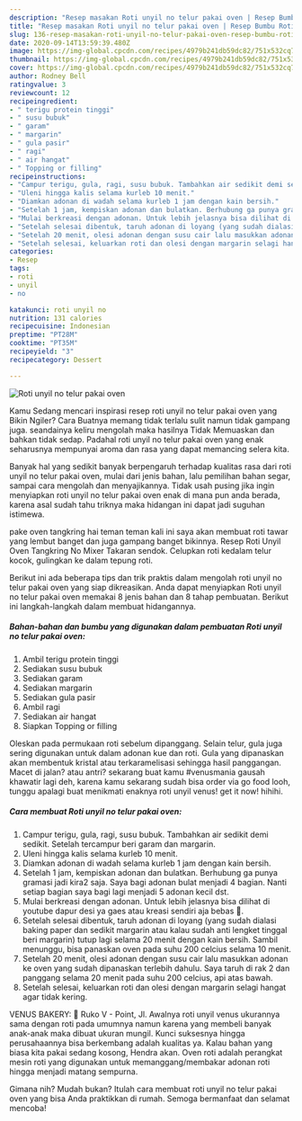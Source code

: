 ```yaml
---
description: "Resep masakan Roti unyil no telur pakai oven | Resep Bumbu Roti unyil no telur pakai oven Yang Enak Dan Lezat"
title: "Resep masakan Roti unyil no telur pakai oven | Resep Bumbu Roti unyil no telur pakai oven Yang Enak Dan Lezat"
slug: 136-resep-masakan-roti-unyil-no-telur-pakai-oven-resep-bumbu-roti-unyil-no-telur-pakai-oven-yang-enak-dan-lezat
date: 2020-09-14T13:59:39.480Z
image: https://img-global.cpcdn.com/recipes/4979b241db59dc82/751x532cq70/roti-unyil-no-telur-pakai-oven-foto-resep-utama.jpg
thumbnail: https://img-global.cpcdn.com/recipes/4979b241db59dc82/751x532cq70/roti-unyil-no-telur-pakai-oven-foto-resep-utama.jpg
cover: https://img-global.cpcdn.com/recipes/4979b241db59dc82/751x532cq70/roti-unyil-no-telur-pakai-oven-foto-resep-utama.jpg
author: Rodney Bell
ratingvalue: 3
reviewcount: 12
recipeingredient:
- " terigu protein tinggi"
- " susu bubuk"
- " garam"
- " margarin"
- " gula pasir"
- " ragi"
- " air hangat"
- " Topping or filling"
recipeinstructions:
- "Campur terigu, gula, ragi, susu bubuk. Tambahkan air sedikit demi sedikit. Setelah tercampur beri garam dan margarin."
- "Uleni hingga kalis selama kurleb 10 menit."
- "Diamkan adonan di wadah selama kurleb 1 jam dengan kain bersih."
- "Setelah 1 jam, kempiskan adonan dan bulatkan. Berhubung ga punya gramasi jadi kira2 saja. Saya bagi adonan bulat menjadi 4 bagian. Nanti setiap bagian saya bagi lagi menjadi 5 adonan kecil dst."
- "Mulai berkreasi dengan adonan. Untuk lebih jelasnya bisa dilihat di youtube dapur desi ya gaes atau kreasi sendiri aja bebas 😬."
- "Setelah selesai dibentuk, taruh adonan di loyang (yang sudah dialasi baking paper dan sedikit margarin atau kalau sudah anti lengket tinggal beri margarin) tutup lagi selama 20 menit dengan kain bersih. Sambil menunggu, bisa panaskan oven pada suhu 200 celcius selama 10 menit."
- "Setelah 20 menit, olesi adonan dengan susu cair lalu masukkan adonan ke oven yang sudah dipanaskan terlebih dahulu. Saya taruh di rak 2 dan panggang selama 20 menit pada suhu 200 celcius, api atas bawah."
- "Setelah selesai, keluarkan roti dan olesi dengan margarin selagi hangat agar tidak kering."
categories:
- Resep
tags:
- roti
- unyil
- no

katakunci: roti unyil no 
nutrition: 131 calories
recipecuisine: Indonesian
preptime: "PT28M"
cooktime: "PT35M"
recipeyield: "3"
recipecategory: Dessert

---
```



![Roti unyil no telur pakai oven](https://img-global.cpcdn.com/recipes/4979b241db59dc82/751x532cq70/roti-unyil-no-telur-pakai-oven-foto-resep-utama.jpg)

Kamu Sedang mencari inspirasi resep roti unyil no telur pakai oven yang Bikin Ngiler? Cara Buatnya memang tidak terlalu sulit namun tidak gampang juga. seandainya keliru mengolah maka hasilnya Tidak Memuaskan dan bahkan tidak sedap. Padahal roti unyil no telur pakai oven yang enak seharusnya mempunyai aroma dan rasa yang dapat memancing selera kita.

Banyak hal yang sedikit banyak berpengaruh terhadap kualitas rasa dari roti unyil no telur pakai oven, mulai dari jenis bahan, lalu pemilihan bahan segar, sampai cara mengolah dan menyajikannya. Tidak usah pusing jika ingin menyiapkan roti unyil no telur pakai oven enak di mana pun anda berada, karena asal sudah tahu triknya maka hidangan ini dapat jadi suguhan istimewa.

pake oven tangkring hai teman teman kali ini saya akan membuat roti tawar yang lembut banget dan juga gampang banget bikinnya. Resep Roti Unyil Oven Tangkring No Mixer Takaran sendok. Celupkan roti kedalam telur kocok, gulingkan ke dalam tepung roti.


Berikut ini ada beberapa tips dan trik praktis dalam mengolah roti unyil no telur pakai oven yang siap dikreasikan. Anda dapat menyiapkan Roti unyil no telur pakai oven memakai 8 jenis bahan dan 8 tahap pembuatan. Berikut ini langkah-langkah dalam membuat hidangannya.

<!--inarticleads1-->

##### Bahan-bahan dan bumbu yang digunakan dalam pembuatan Roti unyil no telur pakai oven:

1. Ambil  terigu protein tinggi
1. Sediakan  susu bubuk
1. Sediakan  garam
1. Sediakan  margarin
1. Sediakan  gula pasir
1. Ambil  ragi
1. Sediakan  air hangat
1. Siapkan  Topping or filling


Oleskan pada permukaan roti sebelum dipanggang. Selain telur, gula juga sering digunakan untuk dalam adonan kue dan roti. Gula yang dipanaskan akan membentuk kristal atau terkaramelisasi sehingga hasil panggangan. Macet di jalan? atau antri? sekarang buat kamu #venusmania gausah khawatir lagi deh, karena kamu sekarang sudah bisa order via go food looh, tunggu apalagi buat menikmati enaknya roti unyil venus! get it now! hihihi. 

<!--inarticleads2-->

##### Cara membuat Roti unyil no telur pakai oven:

1. Campur terigu, gula, ragi, susu bubuk. Tambahkan air sedikit demi sedikit. Setelah tercampur beri garam dan margarin.
1. Uleni hingga kalis selama kurleb 10 menit.
1. Diamkan adonan di wadah selama kurleb 1 jam dengan kain bersih.
1. Setelah 1 jam, kempiskan adonan dan bulatkan. Berhubung ga punya gramasi jadi kira2 saja. Saya bagi adonan bulat menjadi 4 bagian. Nanti setiap bagian saya bagi lagi menjadi 5 adonan kecil dst.
1. Mulai berkreasi dengan adonan. Untuk lebih jelasnya bisa dilihat di youtube dapur desi ya gaes atau kreasi sendiri aja bebas 😬.
1. Setelah selesai dibentuk, taruh adonan di loyang (yang sudah dialasi baking paper dan sedikit margarin atau kalau sudah anti lengket tinggal beri margarin) tutup lagi selama 20 menit dengan kain bersih. Sambil menunggu, bisa panaskan oven pada suhu 200 celcius selama 10 menit.
1. Setelah 20 menit, olesi adonan dengan susu cair lalu masukkan adonan ke oven yang sudah dipanaskan terlebih dahulu. Saya taruh di rak 2 dan panggang selama 20 menit pada suhu 200 celcius, api atas bawah.
1. Setelah selesai, keluarkan roti dan olesi dengan margarin selagi hangat agar tidak kering.


VENUS BAKERY: 📍 Ruko V - Point, Jl. Awalnya roti unyil venus ukurannya sama dengan roti pada umumnya namun karena yang membeli banyak anak-anak maka dibuat ukuran mungil. Kunci suksesnya hingga perusahaannya bisa berkembang adalah kualitas ya. Kalau bahan yang biasa kita pakai sedang kosong, Hendra akan. Oven roti adalah perangkat mesin roti yang digunakan untuk memanggang/membakar adonan roti hingga menjadi matang sempurna. 

Gimana nih? Mudah bukan? Itulah cara membuat roti unyil no telur pakai oven yang bisa Anda praktikkan di rumah. Semoga bermanfaat dan selamat mencoba!
